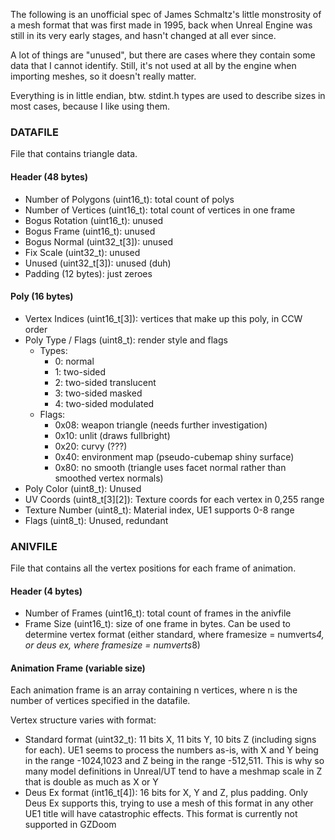 The following is an unofficial spec of James Schmaltz's little monstrosity of
a mesh format that was first made in 1995, back when Unreal Engine was still in
its very early stages, and hasn't changed at all ever since.

A lot of things are "unused", but there are cases where they contain some data
that I cannot identify. Still, it's not used at all by the engine when
importing meshes, so it doesn't really matter.

Everything is in little endian, btw. stdint.h types are used to describe sizes
in most cases, because I like using them.

### DATAFILE

File that contains triangle data.

#### Header (48 bytes)

* Number of Polygons (uint16_t): total count of polys
* Number of Vertices (uint16_t): total count of vertices in one frame
* Bogus Rotation (uint16_t): unused
* Bogus Frame (uint16_t): unused
* Bogus Normal (uint32_t[3]): unused
* Fix Scale (uint32_t): unused
* Unused (uint32_t[3]): unused (duh)
* Padding (12 bytes): just zeroes

#### Poly (16 bytes)

* Vertex Indices (uint16_t[3]): vertices that make up this poly, in CCW order
* Poly Type / Flags (uint8_t): render style and flags
  * Types:
    * 0: normal
    * 1: two-sided
    * 2: two-sided translucent
    * 3: two-sided masked
    * 4: two-sided modulated
  * Flags:
    * 0x08: weapon triangle (needs further investigation)
    * 0x10: unlit (draws fullbright)
    * 0x20: curvy (???)
    * 0x40: environment map (pseudo-cubemap shiny surface)
    * 0x80: no smooth (triangle uses facet normal rather than smoothed vertex
      normals)
* Poly Color (uint8_t): Unused
* UV Coords (uint8_t[3][2]): Texture coords for each vertex in 0,255 range
* Texture Number (uint8_t): Material index, UE1 supports 0-8 range
* Flags (uint8_t): Unused, redundant

### ANIVFILE

File that contains all the vertex positions for each frame of animation.

#### Header (4 bytes)

* Number of Frames (uint16_t): total count of frames in the anivfile
* Frame Size (uint16_t): size of one frame in bytes. Can be used to determine
  vertex format (either standard, where framesize = numverts*4, or deus ex,
  where framesize = numverts*8)

#### Animation Frame (variable size)

Each animation frame is an array containing n vertices, where n is the number
of vertices specified in the datafile.

Vertex structure varies with format:

* Standard format (uint32_t): 11 bits X, 11 bits Y, 10 bits Z (including
  signs for each). UE1 seems to process the numbers as-is, with X and Y being
  in the range -1024,1023 and Z being in the range -512,511. This is why so
  many model definitions in Unreal/UT tend to have a meshmap scale in Z that is
  double as much as X or Y
* Deus Ex format (int16_t[4]): 16 bits for X, Y and Z, plus padding. Only Deus
  Ex supports this, trying to use a mesh of this format in any other UE1 title
  will have catastrophic effects. This format is currently not supported in
  GZDoom
